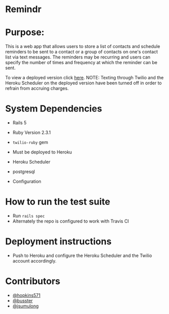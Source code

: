 # Remindr
# Purpose:
This is a web app that allows users to store a list of contacts and schedule reminders to be sent to a contact or a group of contacts on one's contact list via text messages. The reminders may be recurring and users can specify the number of times and frequency at which the reminder can be sent.

To view a deployed version click [here](https://vast-reef-98615.herokuapp.com).
NOTE: Texting through Twilio and the Heroku Scheduler on the deployed version have been turned off in order to refrain from accruing charges.

# System Dependencies

* Rails 5
* Ruby Version 2.3.1
* `twilio-ruby` gem
* Must be deployed to Heroku
* Heroku Scheduler
* postgresql

* Configuration

# How to run the test suite

* Run `rails spec`
* Alternately the repo is configured to work with Travis CI

# Deployment instructions

* Push to Heroku and configure the Heroku Scheduler and the Twilio account accordingly.

# Contributors

* [@hopkins571](https://github.com/hopkins571)
* [@busster](https://github.com/busster)
* [@jsumulong](https://github.com/JSumulong)

